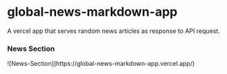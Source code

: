 # global-news-markdown-app
A vercel app that serves random news articles as response to API request.

### News Section 
<table>
  ![News-Section](https://global-news-markdown-app.vercel.app/)
</table>
